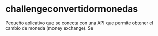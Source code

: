 # challengeconvertidormonedas
Pequeño aplicativo que se conecta con una API que permite obtener el cambio de moneda (money exchange). Se 
